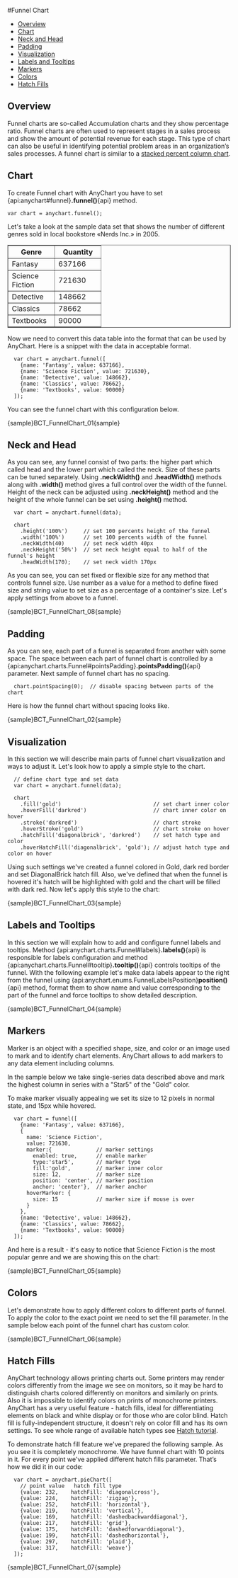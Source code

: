 #Funnel Chart

* [Overview](#overview)
* [Chart](#chart)
* [Neck and Head](#neck_and_head)
* [Padding](#padding)
* [Visualization](#visualization)
* [Labels and Tooltips](#labels_and_tooltips)
* [Markers](#markers)
* [Colors](#colors)
* [Hatch Fills](#hatch_fills)

## Overview

Funnel charts are so-called Accumulation charts and they show percentage ratio. Funnel charts are often used to represent stages in a sales process and show the amount of potential revenue for each stage. This type of chart can also be useful in identifying potential problem areas in an organization’s sales processes. A funnel chart is similar to a [stacked percent column chart](../Basic_Charts_Types/Percent_Stacked_Bar-Column_Charts).

## Chart

To create Funnel chart with AnyChart you have to set {api:anychart#funnel}**.funnel()**{api} method.

```
var chart = anychart.funnel();
```

Let's take a look at the sample data set that shows the number of different genres sold in local bookstore «Nerds Inc.» in 2005.


<table width="287" border="1" class="dtTABLE">
<tbody><tr>
<th width="88"><b>Genre</b></th>
<th width="88"><b>Quantity</b></th>
</tr>
<tr>
<td>Fantasy</td>
<td>637166</td>
</tr>
<tr>
<td>Science Fiction</td>
<td>721630</td>
</tr>
<tr>
<td>Detective</td>
<td>148662</td>
</tr>
<tr>
<td>Classics</td>
<td>78662</td>
</tr>
<tr>
<td>Textbooks</td>
<td>90000</td>
</tr>
</tbody></table>

Now we need to convert this data table into the format that can be used by AnyChart. Here is a snippet with the data in acceptable format.

```
  var chart = anychart.funnel([
    {name: 'Fantasy', value: 637166},
    {name: 'Science Fiction', value: 721630},
    {name: 'Detective', value: 148662},
    {name: 'Classics', value: 78662},
    {name: 'Textbooks', value: 90000}
  ]);
```

You can see the funnel chart with this configuration below.

{sample}BCT\_FunnelChart\_01{sample}

## Neck and Head

As you can see, any funnel consist of two parts: the higher part which called head and the lower part which called the neck. Size of these parts can be tuned separately. Using **.neckWidth()** and **.headWidth()** methods along with **.width()** method gives a full control over the width of the funnel. Height of the neck can be adjusted using **.neckHeight()** method and the height of the whole funnel can be set using **.height()** method.

```
  var chart = anychart.funnel(data);
  
  chart
    .height('100%')     // set 100 percents height of the funnel
    .width('100%')      // set 100 percents width of the funnel
    .neckWidth(40)      // set neck width 40px
    .neckHeight('50%')  // set neck height equal to half of the funnel's height
    .headWidth(170);    // set neck width 170px
```

As you can see, you can set fixed or flexible size for any method that controls funnel size. Use number as a value for a method to define fixed size and string value to set size as a percentage of a container's size. Let's apply settings from above to a funnel.

{sample}BCT\_FunnelChart\_08{sample}

## Padding

As you can see, each part of a funnel is separated from another with some space. The space between each part of funnel chart is controlled by a {api:anychart.charts.Funnel#pointsPadding}**.pointsPadding()**{api} parameter. Next sample of funnel chart has no spacing.

```
  chart.pointSpacing(0);  // disable spacing between parts of the chart
```

Here is how the funnel chart without spacing looks like.

{sample}BCT\_FunnelChart\_02{sample}

## Visualization

In this section we will describe main parts of funnel chart visualization and ways to adjust it. Let's look how to apply a simple style to the chart.

```
  // define chart type and set data
  var chart = anychart.funnel(data);
  
  chart
    .fill('gold')                             // set chart inner color
    .hoverFill('darkred')                     // chart inner color on hover
    .stroke('darkred')                        // chart stroke
    .hoverStroke('gold')                      // chart stroke on hover
    .hatchFill('diagonalbrick', 'darkred')    // set hatch type and color
    .hoverHatchFill('diagonalbrick', 'gold'); // adjust hatch type and color on hover
```

Using such settings we've created a funnel colored in Gold, dark red border and set DiagonalBrick hatch fill. Also, we've defined that when the funnel is hovered it's hatch will be highlighted with gold and the chart will be filled with dark red. Now let's apply this style to the chart:

{sample}BCT\_FunnelChart\_03{sample}

## Labels and Tooltips

In this section we will explain how to add and configure funnel labels and tooltips.
Method {api:anychart.charts.Funnel#labels}**.labels()**{api} is responsible for labels configuration and method {api:anychart.charts.Funnel#tooltip}**.tooltip()**{api} controls tooltips of the funnel. With the following example let's make data labels appear to the right from the funnel using {api:anychart.enums.FunnelLabelsPosition}**position()**{api} method, format them to show name and value corresponding to the part of the funnel and force tooltips to show detailed description.

{sample}BCT\_FunnelChart\_04{sample}

## Markers

Marker is an object with a specified shape, size, and color or an image used to mark and to identify chart elements. AnyChart allows to add markers to any data element including columns.
  
  
In the sample below we take single-series data described above and mark the highest column in series with a "Star5" of the "Gold" color.
  
  
To make marker visually appealing we set its size to 12 pixels in normal state, and 15px while hovered.

```
  var chart = funnel([
    {name: 'Fantasy', value: 637166},
    {
      name: 'Science Fiction', 
      value: 721630,
      marker:{              // marker settings
        enabled: true,      // enable marker
        type:'star5',       // marker type
        fill:'gold',        // marker inner color
        size: 12,           // marker size
        position: 'center', // marker position
        anchor: 'center'},  // marker anchor
      hoverMarker: {
        size: 15            // marker size if mouse is over
      }
    },
    {name: 'Detective', value: 148662},
    {name: 'Classics', value: 78662},
    {name: 'Textbooks', value: 90000}
  ]);
```

And here is a result - it's easy to notice that Science Fiction is the most popular genre and we are showing this on the chart:

{sample}BCT\_FunnelChart\_05{sample}

## Colors

Let's demonstrate how to apply different colors to different parts of funnel. To apply the color to the exact point we need to set the fill parameter. In the sample below each point of the funnel chart has custom color.

{sample}BCT\_FunnelChart\_06{sample}

## Hatch Fills

AnyChart technology allows printing charts out. Some printers may render colors differently from the image we see on monitors, so it may be hard to distinguish charts colored differently on monitors and similarly on prints. Also it is impossible to identify colors on prints of monochrome printers. AnyChart has a very useful feature - hatch fills, ideal for differentiating elements on black and white display or for those who are color blind. Hatch fill is fully-independent structure, it doesn't rely on color fill and has its own settings. To see whole range of available hatch types see [Hatch tutorial](../Appearance_Settings/Hatch_Fill). 
  
  
To demonstrate hatch fill feature we've prepared the following sample. As you see it is completely monochrome. We have funnel chart with 10 points in it. For every point we've applied different hatch fills parameter. That’s how we did it in our code:

```
  var chart = anychart.pieChart([
    // point value   hatch fill type
    {value: 232,    hatchFill: 'diagonalcross'},
    {value: 224,    hatchFill: 'zigzag'},
    {value: 252,    hatchFill: 'horizontal'},
    {value: 219,    hatchFill: 'vertical'},
    {value: 169,    hatchFill: 'dashedbackwarddiagonal'},
    {value: 217,    hatchFill: 'grid'},
    {value: 175,    hatchFill: 'dashedforwarddiagonal'},
    {value: 199,    hatchFill: 'dashedhorizontal'},
    {value: 297,    hatchFill: 'plaid'},
    {value: 317,    hatchFill: 'weave'}
  ]);
```

{sample}BCT\_FunnelChart\_07{sample}